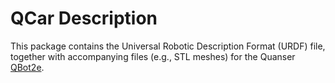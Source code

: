<!-- 

Copyright (c) 2020 Quanser Inc. All rights reserved.
This software may be modified and distributed under the terms of the BSD-3-Clause license. 
Refer to the LICENSE file for details.
-->

# QCar Description
This package contains the Universal Robotic Description Format (URDF) file, together with accompanying files (e.g., STL meshes) for the Quanser [QBot2e](https://www.quanser.com/products/qbot-2e/).

<!-- MarkdownTOC -->

<!-- /MarkdownTOC -->